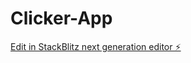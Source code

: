 # Clicker-App

[Edit in StackBlitz next generation editor ⚡️](https://stackblitz.com/~/github.com/Michelle600/Clicker-App)